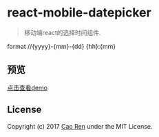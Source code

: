 # react-mobile-datepicker

> 移动端react的选择时间组件.

format //{yyyy}-{mm}-{dd} {hh}:{mm}

## 预览
[点击查看demo](https://caoren.github.io/react-mobile-datepicker/demo/)

## License
Copyright (c) 2017 [Cao Ren](https://github.com/caoren) under the MIT License.